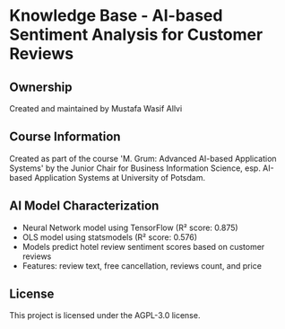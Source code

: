 # Knowledge Base - AI-based Sentiment Analysis for Customer Reviews

## Ownership
Created and maintained by Mustafa Wasif Allvi

## Course Information
Created as part of the course 'M. Grum: Advanced AI-based Application Systems' by the Junior Chair for Business Information Science, esp. AI-based Application Systems at University of Potsdam.

## AI Model Characterization
- Neural Network model using TensorFlow (R² score: 0.875)
- OLS model using statsmodels (R² score: 0.576)
- Models predict hotel review sentiment scores based on customer reviews
- Features: review text, free cancellation, reviews count, and price

## License
This project is licensed under the AGPL-3.0 license.
